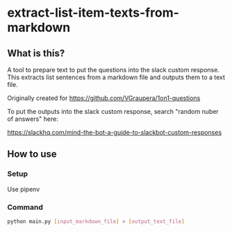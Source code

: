 # extract-list-item-texts-from-markdown


## What is this?

A tool to prepare text to put the questions into the slack custom response.
This extracts list sentences from a markdown file and outputs them to a text file.

Originally created for https://github.com/VGraupera/1on1-questions

To put the outputs into the slack custom response, search "random nuber of answers" here:

https://slackhq.com/mind-the-bot-a-guide-to-slackbot-custom-responses



## How to use

### Setup

Use pipenv

### Command

```bash
python main.py [input_markdown_file] > [output_text_file]
```
